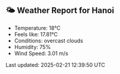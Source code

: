 <!-- WEATHER-START -->
## 🌤 Weather Report for Hanoi

- Temperature: 18°C
- Feels like: 17.81°C
- Conditions: overcast clouds
- Humidity: 75%
- Wind Speed: 3.01 m/s

Last updated: 2025-02-21 12:39:50 UTC
<!-- WEATHER-END -->
